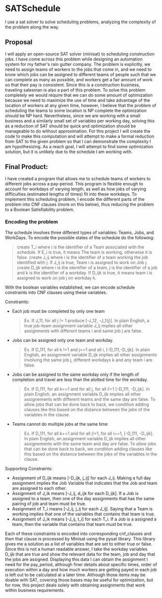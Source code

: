 # SATSchedule

I use a sat solver to solve scheduling problems, analyzing the complexity of the problem along the way.

## Proposal

I will apply an open-source SAT solver (minisat) to scheduling construction jobs. I have come across this problem while designing an automation system for my father's rain gutter company. The problem is explicitly, we need to assign teams of workers to the jobs that come in, and we need to know which jobs can be assigned to different teams of people such that we can complete as many as possible, and workers get a fair amount of work so that their pay is consistent. Since this is a construction business, traveling salesman is also a part of this problem. To solve this problem completely we would require that we can do some amount of optimization because we need to maximize the use of time and take advantage of the location of workers at any given time, however, I believe that the problem of scheduling the teams to some location is NP complete the optimization should be NP hard. Nevertheless, since we are working with a small business and a similarly small set of variables per working day, solving this as a reduction of SAT should be quick and optimization should be manageable to do without approximation. For this project I will create the code to make this computation and will attempt to make a formal reduction from SAT to the given problem so that I can demonstrate the complexity I am hypothesizing. As a reach goal, I will attempt to find some optimization solution, but it is unlikely due to the schedule I am working with.

## Final Product:

I have created a program that allows me to schedule teams of workers to different jobs across a pay-period. This program is flexible enough to account for workdays of varying length, as well as how jobs of varying difficulties (estimated lengths of times) fit into these workdays. To implement this scheduling problem, I encode the different parts of the problem into CNF clauses (more on this below), thus reducing the problem to a Boolean Satisfiability problem.

### Encoding the problem

The schedule involves three different types of variables: Teams, Jobs, and WorkDays.
To encode the possible states of the schedule do the following:

> create T_i where i is the identifier of a Team associated with the schedule. If E_i is true, it means The team is working, otherwise it is false.
> create J_ij where i is the identifier of a team working the job identified with j. If J_ij is true, Team i is assigned to work on Job j.
> create D_ijk where i is the identifier of a team, j is the identifier of a job and k is the identifier of a workday. If D_ijk is true, it means team i is assigned to work on job j on workday k.

With the boolean variables established, we can encode schedule constraints into CNF clauses using these variables.

Constraints:

- Each job must be completed by only one team
  > Ex. If J_11, for all j != 1 produce [-J_12, -J_1(j)]. In plain English, a true job-team assignment variable J_ij implies all other assignments with different teams i and same job j are false.
- Jobs can be assigned only one team and workday.
  > Ex. If D_111, for all k !=1 and j==1 and all i, [-D_111,-D_ijk]. In plain English, an assignment variable D_ijk implies all other assignments involving the same job j, different workdays k and any team i are false.
- Jobs can be assigned to the same workday only if the length of completion and travel are less than the alotted time for the workday.
  > Ex. If D_111, for all k==1 and for all j, for all i!=1 [-D_111, -D_ijk]. In plain English, an assignment variable D_ijk implies all other assignements with different teams and the same day are false. To allow jobs that can be done back to back, we condition adding clauses like this based on the distance between the jobs of the variables in the clause.
- Teams cannot do multiple jobs at the same time
  > Ex. If D_111, for all k==1 and for all j!=1, for all i==1, [-D_111, -D_ijk]. In plain English, an assignment variable D_ijk implies all other assignements with the same team and day are false. To allow jobs that can be done back to back, we condition adding clauses like this based on the distance between the jobs of the variables in the clause.

Supporting Constraints:

- Assignment of D_ijk means [-D_ijk, j_ij] for each J_ij. Making a full day assignment implies the Job Variable that indicates that the Job and team are assigned to each other.
- Assignment of J_ik means [-J_ij, d_ijk for each D_ijk]. If a Job is assigned to a team, then one of the day assignments that has the same pairing of job and team must be true.
- Assignment of T_i means [-J_ij, j_ij for each J_ij]. Saying that a Team is working implies that one of the variables that contains that team is true.
- Assignment of J_ik means [-J_ij, t_i] for each T_i. If a Job is a assigned a team, then the variable that contains that team must be true.

Each of these constraints is encoded into corresponding cnf_clauses and then that clause is processed by Minisat using the pysat library. This library gives me a solution as a list of variables that are set to either true or false. Since this is not a human readable answer, I take the workday variables D_ijk that are true and show the relevant data for the team, job and day that the jobs are assigned. Displaying this data I can obtain the assignment I need for the pay_period, although finer details about specific times, order of execution within a day and how much workers are getting payed in each job is left out to be calculated at a later time. Although those items may be doable with SAT, covering those bases may be useful for optimization, but for now, this project deals solely with obtaining assignments that work within business requirements.
